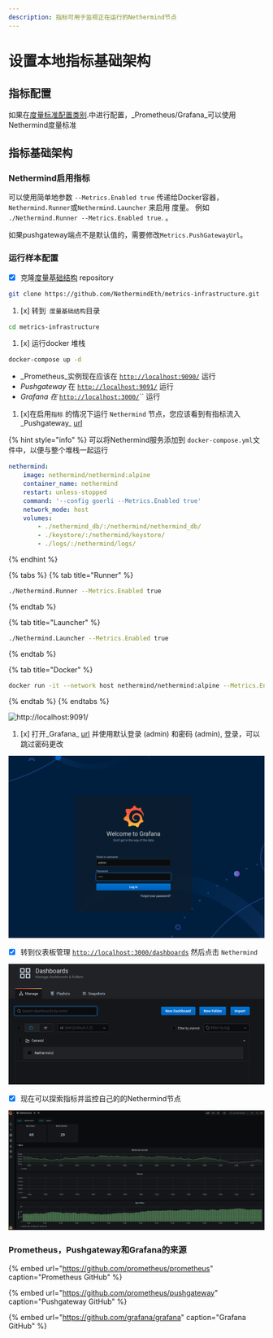 ```yaml
---
description: 指标可用于监视正在运行的Nethermind节点
---
```


# 设置本地指标基础架构

## 指标配置

如果在[度量标准配置类别](../configuration/modules/metrics.md).中进行配置，_Prometheus/Grafana_可以使用Nethermind度量标准

## 指标基础架构

### Nethermind启用指标

可以使用简单地参数 `--Metrics.Enabled true` 传递给Docker容器，`Nethermind.Runner`或`Nethermind.Launcher` 来启用 度量。 例如 `./Nethermind.Runner --Metrics.Enabled true`. 。

如果pushgateway端点不是默认值的，需要修改`Metrics.PushGatewayUrl`。

### 运行样本配置

* [x] 克隆[度量基础结构](https://github.com/NethermindEth/metrics-infrastructure) repository

```bash
git clone https://github.com/NethermindEth/metrics-infrastructure.git
```

1. [x] 转到` 度量基础结构`目录

```bash
cd metrics-infrastructure
```

1. [x] 运行docker 堆栈

```bash
docker-compose up -d
```

* _Prometheus_实例现在应该在 [`http://localhost:9090/`](http://localhost:9090/) 运行
* _Pushgateway_ 在 [`http://localhost:9091/`](http://localhost:9091/) 运行
* _Grafana 在_ [`http://localhost:3000/`](http://localhost:3000/)\`\` 运行

1. [x]在启用`指标` 的情况下运行 `Nethermind` 节点，您应该看到有指标流入_Pushgateway_ [url](http://localhost:9091/)

{% hint style="info" %}
可以将Nethermind服务添加到 `docker-compose.yml`文件中，以便与整个堆栈一起运行

```yaml
nethermind:
    image: nethermind/nethermind:alpine
    container_name: nethermind
    restart: unless-stopped
    command: '--config goerli --Metrics.Enabled true'
    network_mode: host
    volumes:
        - ./nethermind_db/:/nethermind/nethermind_db/
        - ./keystore/:/nethermind/keystore/
        - ./logs/:/nethermind/logs/
```
{% endhint %}

{% tabs %}
{% tab title="Runner" %}
```bash
./Nethermind.Runner --Metrics.Enabled true
```
{% endtab %}

{% tab title="Launcher" %}
```bash
./Nethermind.Launcher --Metrics.Enabled true
```
{% endtab %}

{% tab title="Docker" %}
```bash
docker run -it --network host nethermind/nethermind:alpine --Metrics.Enabled
```
{% endtab %}
{% endtabs %}

![http://localhost:9091/](https://nethermind.readthedocs.io/en/latest/_images/pushgateway.png)

1. [x] 打开_Grafana_ [url](http://localhost:3000) 并使用默认登录 \(admin\) 和密码 \(admin\), 登录，可以跳过密码更改

![](../../.gitbook/assets/image%20%2828%29.png)

* [x] 转到仪表板管理 [`http://localhost:3000/dashboards`](http://localhost:3000/dashboards) 然后点击 `Nethermind` 

![](../../.gitbook/assets/image%20%2826%29.png)

* [x] 现在可以探索指标并监控自己的的Nethermind节点

![](../../.gitbook/assets/image%20%2829%29.png)

### Prometheus，Pushgateway和Grafana的来源

{% embed url="https://github.com/prometheus/prometheus" caption="Prometheus GitHub" %}

{% embed url="https://github.com/prometheus/pushgateway" caption="Pushgateway GitHub" %}

{% embed url="https://github.com/grafana/grafana" caption="Grafana GitHub" %}

